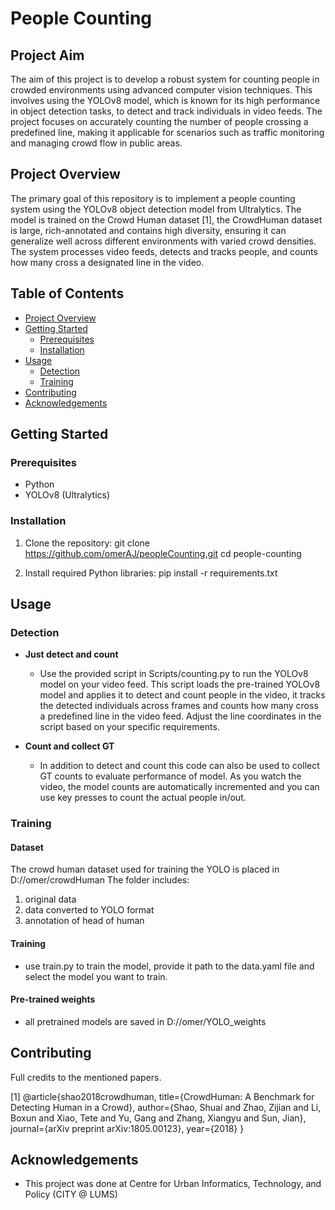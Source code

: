 # People Counting

## Project Aim
The aim of this project is to develop a robust system for counting people in crowded environments using advanced computer vision techniques. This involves using the YOLOv8 model, which is known for its high performance in object detection tasks, to detect and track individuals in video feeds. The project focuses on accurately counting the number of people crossing a predefined line, making it applicable for scenarios such as traffic monitoring and managing crowd flow in public areas.


## Project Overview
The primary goal of this repository is to implement a people counting system using the YOLOv8 object detection model from Ultralytics. The model is trained on the Crowd Human dataset [1], the CrowdHuman dataset is large, rich-annotated and contains high diversity, ensuring it can generalize well across different environments with varied crowd densities. The system processes video feeds, detects and tracks people, and counts how many cross a designated line in the video.


## Table of Contents
- [Project Overview](#project-overview)
- [Getting Started](#getting-started)
  - [Prerequisites](#prerequisites)
  - [Installation](#installation)
- [Usage](#usage)
  - [Detection](#detection)
  - [Training](#training)
- [Contributing](#contributing)
- [Acknowledgements](#acknowledgements)

## Getting Started

### Prerequisites
- Python
- YOLOv8 (Ultralytics)

### Installation
1. Clone the repository:
git clone https://github.com/omerAJ/peopleCounting.git
cd people-counting

2. Install required Python libraries:
pip install -r requirements.txt


## Usage

### Detection

- **Just detect and count**
  - Use the provided script in Scripts/counting.py to run the YOLOv8 model on your video feed. This script loads the pre-trained YOLOv8 model and applies it to detect and count people in the video, it tracks the detected individuals across frames and counts how many cross a predefined line in the video feed. Adjust the line coordinates in the script based on your specific requirements.

- **Count and collect GT**
  - In addition to detect and count this code can also be used to collect GT counts to evaluate performance of model. As you watch the video, the model counts are automatically incremented and you can use key presses to count the actual people in/out.

### Training

#### Dataset

The crowd human dataset used for training the YOLO is placed in D://omer/crowdHuman
The folder includes:
1. original data
2. data converted to YOLO format
3. annotation of head of human

#### Training

- use train.py to train the model, provide it path to the data.yaml file and select the model you want to train.

#### Pre-trained weights

- all pretrained models are saved in D://omer/YOLO_weights

## Contributing
Full credits to the mentioned papers.

[1] @article{shao2018crowdhuman,
    title={CrowdHuman: A Benchmark for Detecting Human in a Crowd},
    author={Shao, Shuai and Zhao, Zijian and Li, Boxun and Xiao, Tete and Yu, Gang and Zhang, Xiangyu and Sun, Jian},
    journal={arXiv preprint arXiv:1805.00123},
    year={2018}
  }

## Acknowledgements
- This project was done at Centre for Urban Informatics, Technology, and Policy (CITY @ LUMS)


